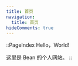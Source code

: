 ```yaml
---
title: 首页
navigation:
  title: 首页
hideComments: true
---
```


::PageIndex
Hello，World!

这里是 Bean 的个人网站。
::
